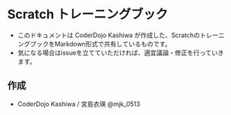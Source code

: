 # Scratch トレーニングブック
* このドキュメントは CoderDojo Kashiwa が作成した、ScratchのトレーニングブックをMarkdown形式で共有しているものです。
* 気になる場合はissueを立てていただければ、適宜議論・修正を行っていきます。

## 作成
* CoderDojo Kashiwa / 宮島衣瑛 @mjk_0513
